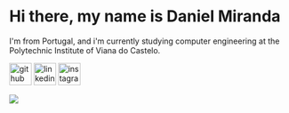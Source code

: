 # Hi there, my name is Daniel Miranda
I'm from Portugal, and i'm currently studying computer engineering at the Polytechnic Institute of Viana do Castelo.



[<img src='https://cdn.jsdelivr.net/npm/simple-icons@3.0.1/icons/github.svg' alt='github' height='40'>](https://github.com/danieldsmiranda)  [<img src='https://cdn.jsdelivr.net/npm/simple-icons@3.0.1/icons/linkedin.svg' alt='linkedin' height='40'>](https://www.linkedin.com/in/danieldsmiranda/)  [<img src='https://cdn.jsdelivr.net/npm/simple-icons@3.0.1/icons/instagram.svg' alt='instagram' height='40'>](https://www.instagram.com/danieldsmiranda/)  

<img src="https://cdn.jsdelivr.net/gh/devicons/devicon/icons/java/java-original.svg" />
          

